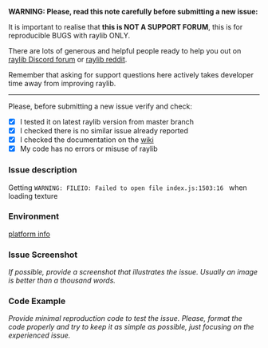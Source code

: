  **WARNING: Please, read this note carefully before submitting a new issue:**

It is important to realise that **this is NOT A SUPPORT FORUM**, this is for reproducible BUGS with raylib ONLY.

There are lots of generous and helpful people ready to help you out on [raylib Discord forum](https://discord.gg/raylib) or [raylib reddit](https://www.reddit.com/r/raylib/).

Remember that asking for support questions here actively takes developer time away from improving raylib.

---

Please, before submitting a new issue verify and check:

 - [x] I tested it on latest raylib version from master branch
 - [x] I checked there is no similar issue already reported
 - [x] I checked the documentation on the [wiki](https://github.com/raysan5/raylib/wiki)
 - [x] My code has no errors or misuse of raylib

### Issue description
Getting `WARNING: FILEIO: Failed to open file index.js:1503:16
`
when loading texture
### Environment
[platform info]()
### Issue Screenshot

*If possible, provide a screenshot that illustrates the issue. Usually an image is better than a thousand words.*

### Code Example

*Provide minimal reproduction code to test the issue. Please, format the code properly and try to keep it as simple as possible, just focusing on the experienced issue.*

